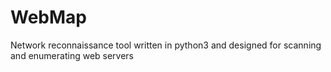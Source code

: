 # WebMap
Network reconnaissance tool written in python3 and designed for scanning and enumerating web servers
